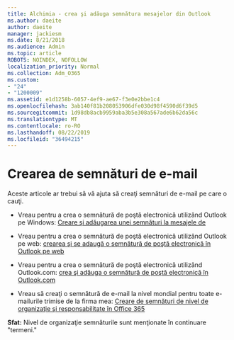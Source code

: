 ```yaml
---
title: Alchimia - crea şi adăuga semnătura mesajelor din Outlook
ms.author: daeite
author: daeite
manager: jackiesm
ms.date: 8/21/2018
ms.audience: Admin
ms.topic: article
ROBOTS: NOINDEX, NOFOLLOW
localization_priority: Normal
ms.collection: Adm_O365
ms.custom:
- "24"
- "1200009"
ms.assetid: e1d1258b-6057-4ef9-ae67-f3e0e2bbe1c4
ms.openlocfilehash: 3ab140f81b208053906dfe030d98f4590d6f39d5
ms.sourcegitcommit: 1d98db8acb9959aba3b5e308a567ade6b62da56c
ms.translationtype: MT
ms.contentlocale: ro-RO
ms.lasthandoff: 08/22/2019
ms.locfileid: "36494215"
---
```

# <a name="creating-email-signatures"></a>Crearea de semnături de e-mail

Aceste articole ar trebui să vă ajuta să creaţi semnături de e-mail pe care o cauţi.
  
- Vreau pentru a crea o semnătură de poştă electronică utilizând Outlook pe Windows: [Creare şi adăugarea unei semnături la mesajele de](https://support.office.com/article/8ee5d4f4-68fd-464a-a1c1-0e1c80bb27f2.aspx)
  
- Vreau pentru a crea o semnătură de poştă electronică utilizând Outlook pe web: [crearea şi se adaugă o semnătură de poştă electronică în Outlook pe web](https://support.office.com/article/5ff9dcfd-d3f1-447b-b2e9-39f91b074ea3.aspx)

- Vreau pentru a crea o semnătură de poştă electronică utilizând Outlook.com: [crea şi adăuga o semnătură de poştă electronică în Outlook.com](https://support.office.com/article/776d9006-abdf-444e-b5b7-a61821dff034.aspx)

- Vreau să creaţi o semnătură de e-mail la nivel mondial pentru toate e-mailurile trimise de la firma mea: [Creare de semnături de nivel de organizaţie şi responsabilitate în Office 365](https://support.office.com/article/2d75860f-c527-4352-a7f6-73eba54c0c72.aspx)

 **Sfat:** Nivel de organizaţie semnăturile sunt menţionate în continuare "termeni."
  